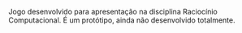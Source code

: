 Jogo desenvolvido para apresentação na disciplina Raciocínio Computacional.
É um protótipo, ainda não desenvolvido totalmente.